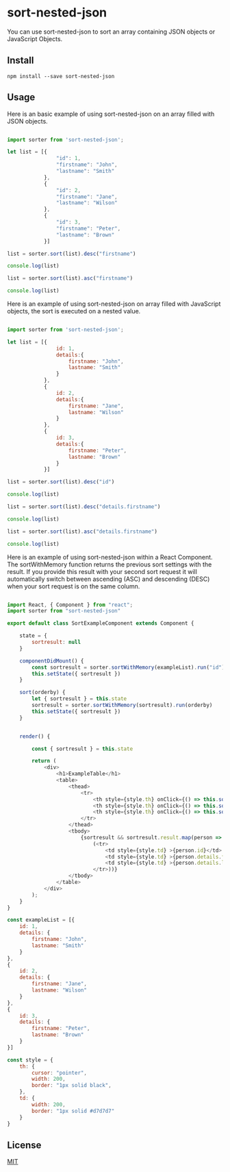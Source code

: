 # sort-nested-json

You can use sort-nested-json to sort an array containing JSON objects or JavaScript Objects.

## Install

```shell
npm install --save sort-nested-json
```

## Usage

Here is an basic example of using sort-nested-json on an array filled with JSON objects.

```js

import sorter from 'sort-nested-json';

let list = [{  
                "id": 1,
                "firstname": "John",
                "lastname": "Smith"
            },
            {  
                "id": 2,
                "firstname": "Jane",
                "lastname": "Wilson"
            },
            {  
                "id": 3,
                "firstname": "Peter",
                "lastname": "Brown"
            }]

list = sorter.sort(list).desc("firstname")

console.log(list)

list = sorter.sort(list).asc("firstname")

console.log(list)

```

Here is an  example of using sort-nested-json on array filled with JavaScript objects, the sort is executed on a nested value.

```js

import sorter from 'sort-nested-json';

let list = [{  
                id: 1,
                details:{
                    firstname: "John",
                    lastname: "Smith"
                } 
            },
            {  
                id: 2,
                details:{                
                    firstname: "Jane",
                    lastname: "Wilson"
                }
            },
            {  
                id: 3,
                details:{                
                    firstname: "Peter",
                    lastname: "Brown"
                }
            }]

list = sorter.sort(list).desc("id")

console.log(list)            

list = sorter.sort(list).desc("details.firstname")

console.log(list)

list = sorter.sort(list).asc("details.firstname")

console.log(list)

```

Here is an  example of using sort-nested-json within a React Component. The sortWithMemory function returns the previous sort settings with the result. If you provide this result with your second sort request it will automatically switch between ascending (ASC) and descending (DESC) when your sort request is on the same column. 

```js

import React, { Component } from "react";
import sorter from "sort-nested-json"

export default class SortExampleComponent extends Component {

    state = {
        sortresult: null
    }

    componentDidMount() {
        const sortresult = sorter.sortWithMemory(exampleList).run("id")
        this.setState({ sortresult })
    }

    sort(orderby) {
        let { sortresult } = this.state
        sortresult = sorter.sortWithMemory(sortresult).run(orderby)
        this.setState({ sortresult })
    }


    render() {

        const { sortresult } = this.state

        return (
            <div>
                <h1>ExampleTable</h1>
                <table>
                    <thead>
                        <tr>
                            <th style={style.th} onClick={() => this.sort("id")}>id</th>
                            <th style={style.th} onClick={() => this.sort("details.firstname")}>first name</th>
                            <th style={style.th} onClick={() => this.sort("details.lastname")}> last name</th>
                        </tr>
                    </thead>
                    <tbody>
                        {sortresult && sortresult.result.map(person =>
                            (<tr>
                                <td style={style.td} >{person.id}</td>
                                <td style={style.td} >{person.details.firstname}</td>
                                <td style={style.td} >{person.details.lastname}</td>
                            </tr>))}
                    </tbody>
                </table>
            </div>
        );
    }
}

const exampleList = [{
    id: 1,
    details: {
        firstname: "John",
        lastname: "Smith"
    }
},
{
    id: 2,
    details: {
        firstname: "Jane",
        lastname: "Wilson"
    }
},
{
    id: 3,
    details: {
        firstname: "Peter",
        lastname: "Brown"
    }
}]

const style = {
    th: {
        cursor: "pointer",
        width: 200,
        border: "1px solid black",
    },
    td: {
        width: 200,
        border: "1px solid #d7d7d7"
    }
}
```

## License

[MIT](https://sort-nested-json.mit-license.org/)

[npm-image]: https://img.shields.io/npm/v/live-xxx.svg
[npm-url]: https://npmjs.org/package/live-xxx
[travis-image]: https://img.shields.io/travis/live-js/live-xxx/master.svg
[travis-url]: https://travis-ci.org/live-js/live-xxx
[coveralls-image]: https://img.shields.io/coveralls/live-js/live-xxx/master.svg
[coveralls-url]: https://coveralls.io/r/live-js/live-xxx?branch=master